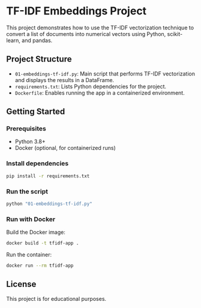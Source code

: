 # TF-IDF Embeddings Project

This project demonstrates how to use the TF-IDF vectorization technique to convert a list of documents into numerical vectors using Python, scikit-learn, and pandas.

## Project Structure
- `01-embeddings-tf-idf.py`: Main script that performs TF-IDF vectorization and displays the results in a DataFrame.
- `requirements.txt`: Lists Python dependencies for the project.
- `Dockerfile`: Enables running the app in a containerized environment.

## Getting Started

### Prerequisites
- Python 3.8+
- Docker (optional, for containerized runs)

### Install dependencies
```sh
pip install -r requirements.txt
```

### Run the script
```sh
python "01-embeddings-tf-idf.py"
```

### Run with Docker
Build the Docker image:
```sh
docker build -t tfidf-app .
```
Run the container:
```sh
docker run --rm tfidf-app
```

## License
This project is for educational purposes.
